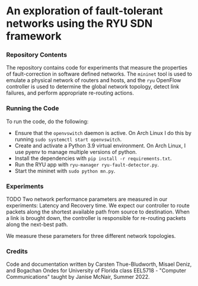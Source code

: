 An exploration of fault-tolerant networks using the RYU SDN framework
=====================================================================

### Repository Contents
The repository contains code for experiments that measure the properties of fault-correction in software defined networks.
The `mininet` tool is used to emulate a physical network of routers and hosts, and the `ryu` OpenFlow controller is used to determine the global network topology, detect link failures, and perform appropriate re-routing actions.

### Running the Code
To run the code, do the following:
* Ensure that the `openvswitch` daemon is active. On Arch Linux I do this by running `sudo systemctl start openvswitch`.
* Create and activate a Python 3.9 virtual environment. On Arch Linux, I use pyenv to manage multiple versions of python.
* Install the dependencies with `pip install -r requirements.txt`.
* Run the RYU app with `ryu-manager ryu-fault-detector.py`.
* Start the mininet with `sudo python mn.py`.

### Experiments
TODO
Two network performance parameters are measured in our experiments: Latency and Recovery time. We expect our controller to route packets along the shortest available path from source to destination. When a link is brought down, the controller is responsible for re-routing packets along the next-best path.

We measure these parameters for three different network topologies.

### Credits
Code and documentation written by Carsten Thue-Bludworth, Misael Deniz, and Bogachan Ondes for University of Florida class EEL5718 - "Computer Communications" taught by Janise McNair, Summer 2022.